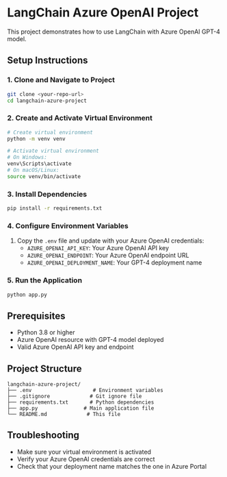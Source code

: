 # LangChain Azure OpenAI Project

This project demonstrates how to use LangChain with Azure OpenAI GPT-4 model.

## Setup Instructions

### 1. Clone and Navigate to Project

```bash
git clone <your-repo-url>
cd langchain-azure-project
```

### 2. Create and Activate Virtual Environment

```bash
# Create virtual environment
python -m venv venv

# Activate virtual environment
# On Windows:
venv\Scripts\activate
# On macOS/Linux:
source venv/bin/activate
```

### 3. Install Dependencies

```bash
pip install -r requirements.txt
```

### 4. Configure Environment Variables

1. Copy the `.env` file and update with your Azure OpenAI credentials:
   - `AZURE_OPENAI_API_KEY`: Your Azure OpenAI API key
   - `AZURE_OPENAI_ENDPOINT`: Your Azure OpenAI endpoint URL
   - `AZURE_OPENAI_DEPLOYMENT_NAME`: Your GPT-4 deployment name

### 5. Run the Application

```bash
python app.py
```

## Prerequisites

- Python 3.8 or higher
- Azure OpenAI resource with GPT-4 model deployed
- Valid Azure OpenAI API key and endpoint

## Project Structure

```
langchain-azure-project/
├── .env                    # Environment variables
├── .gitignore             # Git ignore file
├── requirements.txt       # Python dependencies
├── app.py               # Main application file
└── README.md             # This file
```

## Troubleshooting

- Make sure your virtual environment is activated
- Verify your Azure OpenAI credentials are correct
- Check that your deployment name matches the one in Azure Portal
